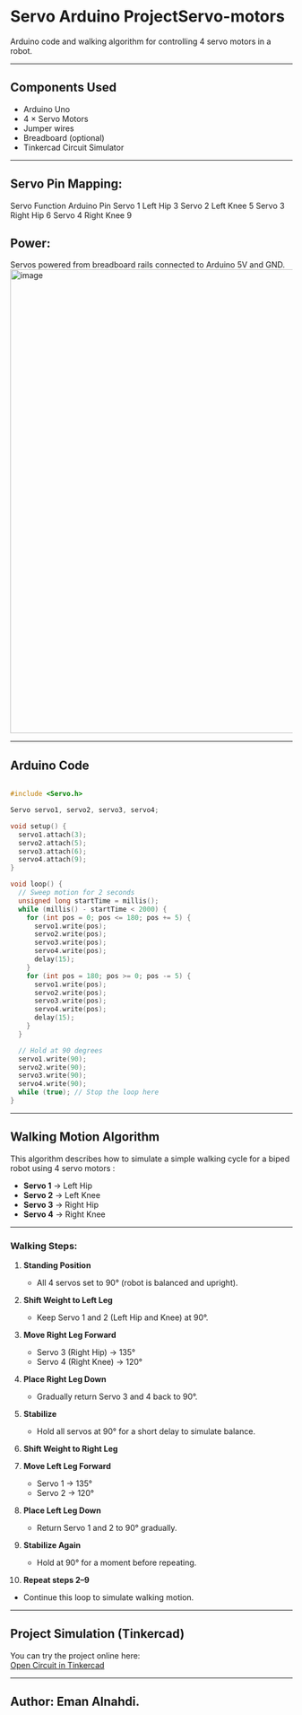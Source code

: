 # Servo Arduino ProjectServo-motors
Arduino code and walking algorithm for controlling 4 servo motors in a robot.

---

## Components Used

- Arduino Uno
- 4 × Servo Motors
- Jumper wires
- Breadboard (optional)
- Tinkercad Circuit Simulator

---
## Servo Pin Mapping:
Servo	Function	Arduino Pin
Servo 1	Left Hip	3
Servo 2	Left Knee	5
Servo 3	Right Hip	6
Servo 4	Right Knee	9
## Power:
Servos powered from breadboard rails connected to Arduino 5V and GND.
<img width="1280" height="827" alt="image" src="https://github.com/user-attachments/assets/50c259fb-38ab-40df-a16b-9b9d9808b180" />

---

## Arduino Code
```cpp

#include <Servo.h>

Servo servo1, servo2, servo3, servo4;

void setup() {
  servo1.attach(3);
  servo2.attach(5);
  servo3.attach(6);
  servo4.attach(9);
}

void loop() {
  // Sweep motion for 2 seconds
  unsigned long startTime = millis();
  while (millis() - startTime < 2000) {
    for (int pos = 0; pos <= 180; pos += 5) {
      servo1.write(pos);
      servo2.write(pos);
      servo3.write(pos);
      servo4.write(pos);
      delay(15);
    }
    for (int pos = 180; pos >= 0; pos -= 5) {
      servo1.write(pos);
      servo2.write(pos);
      servo3.write(pos);
      servo4.write(pos);
      delay(15);
    }
  }

  // Hold at 90 degrees
  servo1.write(90);
  servo2.write(90);
  servo3.write(90);
  servo4.write(90);
  while (true); // Stop the loop here
}
```
---

## Walking Motion Algorithm

This algorithm describes how to simulate a simple walking cycle for a biped robot using 4 servo motors :

- **Servo 1** → Left Hip  
- **Servo 2** → Left Knee  
- **Servo 3** → Right Hip  
- **Servo 4** → Right Knee

---

###  Walking Steps:

1. **Standing Position**  
   - All 4 servos set to 90° (robot is balanced and upright).

2. **Shift Weight to Left Leg**  
   - Keep Servo 1 and 2 (Left Hip and Knee) at 90°.

3. **Move Right Leg Forward**  
   - Servo 3 (Right Hip) → 135°  
   - Servo 4 (Right Knee) → 120°

4. **Place Right Leg Down**  
   - Gradually return Servo 3 and 4 back to 90°.

5. **Stabilize**  
   - Hold all servos at 90° for a short delay to simulate balance.

6. **Shift Weight to Right Leg**

7. **Move Left Leg Forward**  
   - Servo 1 → 135°  
   - Servo 2 → 120°

8. **Place Left Leg Down**  
   - Return Servo 1 and 2 to 90° gradually.

9. **Stabilize Again**  
   - Hold at 90° for a moment before repeating.

10. **Repeat steps 2–9**  
   - Continue this loop to simulate walking motion.

---

##  Project Simulation (Tinkercad)

You can try the project online here:  
[Open Circuit in Tinkercad](https://www.tinkercad.com/things/9MHjAkKUmXJ/editel?returnTo=%2Fdashboard)

---

 ## Author: Eman Alnahdi.

